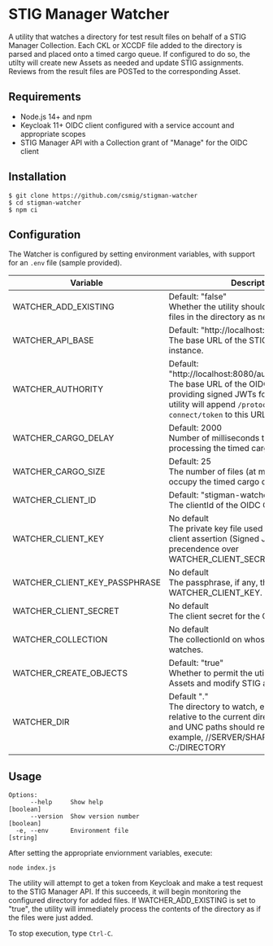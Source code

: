 # STIG Manager Watcher
A utility that watches a directory for test result files on behalf of a STIG Manager Collection. Each CKL or XCCDF file added to the directory is parsed and placed onto a timed cargo queue. If configured to do so, the utilty will create new Assets as needed and update STIG assignments. Reviews from the result files are POSTed to the corresponding Asset.

## Requirements
- Node.js 14+ and npm
- Keycloak 11+ OIDC client configured with a service account and appropriate scopes
- STIG Manager API with a Collection grant of "Manage" for the OIDC client

## Installation
```
$ git clone https://github.com/csmig/stigman-watcher
$ cd stigman-watcher
$ npm ci
```

## Configuration
The Watcher is configured by setting environment variables, with support for an `.env` file (sample provided).

| Variable | Description |
| --- | --- |
|WATCHER_ADD_EXISTING|Default: "false"<br>Whether the utility should consider existing files in the directory as newly added.|
|WATCHER_API_BASE|Default: "http://localhost:64001/api"<br>The base URL of the STIG Manager API instance.|
|WATCHER_AUTHORITY|Default: "http://localhost:8080/auth/realms/stigman"<br>The base URL of the OIDC authority providing signed JWTs for the API. The utility will append `/protocol/openid-connect/token` to this URL. |
|WATCHER_CARGO_DELAY|Default: 2000<br>Number of milliseconds to delay before processing the timed cargo queue. |
|WATCHER_CARGO_SIZE|Default: 25<br>The number of files (at most) that will occupy the timed cargo queue.| 
|WATCHER_CLIENT_ID|Default: "stigman-watcher"<br>The clientId of the OIDC Client for the utility. |
|WATCHER_CLIENT_KEY|No default<br>The private key file used to sign the OIDC client assertion (Signed JWT). Takes precendence over WATCHER_CLIENT_SECRET. |
|WATCHER_CLIENT_KEY_PASSPHRASE|No default<br>The passphrase, if any, that protects the WATCHER_CLIENT_KEY. |
|WATCHER_CLIENT_SECRET|No default<br>The client secret for the OIDC client.|
|WATCHER_COLLECTION|No default<br>The collectionId on whose behalf the utility watches.
|WATCHER_CREATE_OBJECTS|Default: "true"<br>Whether to permit the utility to create Assets and modify STIG assignments.|
|WATCHER_DIR|Default "."<br>The directory to watch, either a full path or relative to the current directory. Windows and UNC paths should replace \ with /. For example, //SERVER/SHARE/DIRECTORY or C:/DIRECTORY|


## Usage

```
Options:
      --help     Show help                                             [boolean]
      --version  Show version number                                   [boolean]
  -e, --env      Environment file                                       [string]
```
After setting the appropriate enviornment variables, execute:

```
node index.js
```

The utility will attempt to get a token from Keycloak and make a test request to the STIG Manager API. If this succeeds, it will begin monitoring the configured directory for added files. If WATCHER_ADD_EXISTING is set to "true", the utility will immediately process the contents of the directory as if the files were just added.

To stop execution, type `Ctrl-C`.